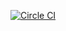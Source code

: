 [![Circle CI](https://circleci.com/gh/Sillelien/tutum-api/tree/master.svg?style=svg)](https://circleci.com/gh/Sillelien/tutum-api/tree/master)
